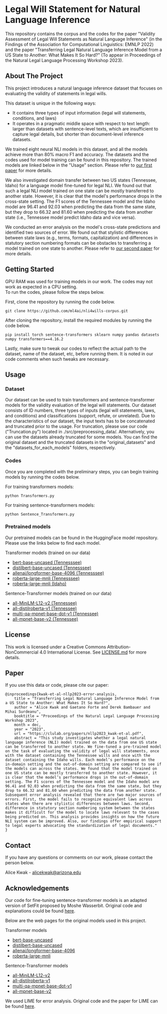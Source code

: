 # Legal Will Statement for Natural Language Inference

This repository contains the corpus and the codes for the paper "Validity Assessment of Legal Will Statements as Natural Language Inference" (in the Findings of the Association for Computational Linguistics: EMNLP 2022) and the paper "Transferring Legal Natural Language Inference Model from a US State to Another: What Makes It So Hard?" (To appear in Proceedings of the Natural Legal Language Processing Workshop 2023).

## About The Project

This project introduces a natural language inference dataset that focuses on evaluating the validity of statements in legal wills.

This dataset is unique in the following ways:

* It contains three types of input information (legal will statements, conditions, and laws) 
* It operates in a pragmatic middle space with respect to text length: larger than datasets with sentence-level texts, which are insufficient to capture legal details, but shorter than document-level inference datasets.

We trained eight neural NLI models in this dataset, and all the models achieve more than 80% macro F1 and accuracy. The datasets and the codes used for model training can be found in this repository. The trained models are linked below in the "Usage" section. Please refer to [our first paper](https://arxiv.org/abs/2210.16989) for more details.

We also investigated domain transfer between two US states (Tennessee, Idaho) for a language model fine-tuned for legal NLI. We found out that such a legal NLI model trained on one state can be mostly transferred to another state. However, it is clear that the model's performance drops in the cross-state setting. The F1 scores of the Tennessee model and the Idaho model are 96.41 and 92.03 when predicting the data from the same state, but they drop to 66.32 and 81.60 when predicting the data from another state (i.e., Tennessee model predict Idaho data and vice versa). 

We conducted an error analysis on the model's cross-state predictions and identified two sources of error. We found out that stylistic differences between state laws (e.g., terms, formats, capitalization) and differences in statutory section numbering formats can be obstacles to transferring a model trained on one state to another. Please refer to [our second paper](https://clulab.org/papers/nllp2023_kwak-et-al.pdf) for more details.

## Getting Started

GPU RAM was used for training models in our work. The codes may not work as expected in a CPU setting. <br>
To run the codes, please follow the steps below.

First, clone the repository by running the code below.

    git clone https://github.com/ml4ai/nli4wills-corpus.git
    
After cloning the repository, install the required modules by running the code below.

    pip install torch sentence-transformers sklearn numpy pandas datasets numpy transformers==4.16.2

Lastly, make sure to tweak our codes to reflect the actual path to the dataset, name of the dataset, etc, before running them. It is noted in our code comments when such tweaks are necessary.

## Usage

### Dataset

Our dataset can be used to train transformers and sentence-transformer models for the validity evaluation of the legal will statements. Our dataset consists of ID numbers, three types of inputs (legal will statements, laws, and conditions) and classifications (support, refute, or unrelated). Due to the characteristics of our dataset, the input texts has to be concatenated and truncated prior to the usage. For truncation, please use our code  ("Truncation.py") located in ./src/preprocessing_data/. Alternatively, you can use the datasets already truncated for some models. You can find the original dataset and the truncated datasets in the "original_datasets" and the "datasets_for_each_models" folders, respectively.

### Codes

Once you are completed with the preliminary steps, you can begin training models by running the codes below.

For training transformers models: <br>

    python Transformers.py

For training sentence-transformers models: <br>

    python Sentence_Transformers.py

### Pretrained models

Our pretrained models can be found in the HuggingFace model repository. Please use the links below to find each model.

Transformer models (trained on our data)

* [bert-base-uncased (Tennesssee)](https://huggingface.co/alicekwak/TN-final-bert-base-uncased?text=I+like+you.+I+love+you)
* [distilbert-base-uncased (Tennesssee)](https://huggingface.co/alicekwak/TN-final-distilbert-base-uncased?text=I+like+you.+I+love+you)
* [allenai/longformer-base-4096 (Tennesssee)](https://huggingface.co/alicekwak/TN-final-longformer-base-4096?text=I+like+you.+I+love+you)
* [roberta-large-mnli (Tennesssee)](https://huggingface.co/alicekwak/TN-final-roberta-large-mnli)
* [roberta-large-mnli (Idaho)](https://huggingface.co/alicekwak/ID-roberta-large-mnli)

Sentence-Transformer models (trained on our data)

* [all-MiniLM-L12-v2 (Tennessee)](https://huggingface.co/alicekwak/TN-final-all-MiniLM-L12-v2)
* [all-distilroberta-v1 (Tennessee)](https://huggingface.co/alicekwak/TN-final-all-distilroberta-v1)
* [multi-qa-mpnet-base-dot-v1 (Tennessee)](https://huggingface.co/alicekwak/TN-final-multi-qa-mpnet-base-dot-v1)
* [all-mpnet-base-v2 (Tennessee)](https://huggingface.co/alicekwak/TN-final-all-mpnet-base-v2)

## License

This work is licensed under a Creative Commons Attribution-NonCommercial 4.0 International License. See [LICENSE.md](https://github.com/ml4ai/nli4wills-corpus/blob/main/LICENSE.md) for more details.

## Paper

If you use this data or code, please cite our paper:

```
@inproceedings{kwak-et-al-nllp2023-error-analysis,
    title = "Transferring Legal Natural Language Inference Model from a US State to Another: What Makes It So Hard?",
    author = "Alice Kwak and Gaetano Forte and Derek Bambauer and Mihai Surdeanu",
    booktitle = "Proceedings of the Natural Legal Language Processing Workshop 2023",
    month = dec,
    year = "2023",
    url = "https://clulab.org/papers/nllp2023_kwak-et-al.pdf",
    abstract = "This study investigates whether a legal natural language inference (NLI) model trained on the data from one US state can be transferred to another state. We fine-tuned a pre-trained model on the task of evaluating the validity of legal will statements, once with the dataset containing the Tennessee wills and once with the dataset containing the Idaho wills. Each model’s performance on the in-domain setting and the out-of-domain setting are compared to see if the models can across the states. We found that the model trained on one US state can be mostly transferred to another state. However, it is clear that the model’s performance drops in the out-of-domain setting. The F1 scores of the Tennessee model and the Idaho model are 96.41 and 92.03 when predicting the data from the same state, but they drop to 66.32 and 81.60 when predicting the data from another state. Subsequent error analysis revealed that there are two major sources of errors. First, the model fails to recognize equivalent laws across states when there are stylistic differences between laws. Second, difference in statutory section numbering system between the states makes it difficult for the model to locate laws relevant to the cases being predicted on. This analysis provides insights on how the future NLI system can be improved. Also, our findings offer empirical support to legal experts advocating the standardization of legal documents."
}
```

## Contact

If you have any questions or comments on our work, please contact the person below.

Alice Kwak - alicekwak@arizona.edu

## Acknowledgements

Our code for fine-tuning sentence-transformer models is an adapted version of SetFit proposed by Moshe Wasserbit. Original code and explanations could be found [here](https://towardsdatascience.com/sentence-transformer-fine-tuning-setfit-outperforms-gpt-3-on-few-shot-text-classification-while-d9a3788f0b4e).

Below are the web pages for the original models used in this project.

Transformer models

* [bert-base-uncased](https://huggingface.co/bert-base-uncased?text=Paris+is+the+%5BMASK%5D+of+France.)
* [distilbert-base-uncased](https://huggingface.co/distilbert-base-uncased?text=The+goal+of+life+is+%5BMASK%5D.)
* [allenai/longformer-base-4096](https://huggingface.co/allenai/longformer-base-4096)
* [roberta-large-mnli](https://huggingface.co/roberta-large-mnli?text=I+like+you.+I+love+you)

Sentence-Transformer models

* [all-MiniLM-L12-v2](https://huggingface.co/sentence-transformers/all-MiniLM-L12-v2)
* [all-distilroberta-v1](https://huggingface.co/sentence-transformers/all-distilroberta-v1)
* [multi-qa-mpnet-base-dot-v1](https://huggingface.co/sentence-transformers/multi-qa-mpnet-base-dot-v1)
* [all-mpnet-base-v2](https://huggingface.co/sentence-transformers/all-mpnet-base-v2)

We used LIME for error analysis. Original code and the paper for LIME can be found [here](https://github.com/marcotcr/lime).
